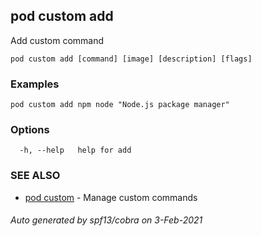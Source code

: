 ## pod custom add

Add custom command

```
pod custom add [command] [image] [description] [flags]
```

### Examples

```
pod custom add npm node "Node.js package manager"
```

### Options

```
  -h, --help   help for add
```

### SEE ALSO

* [pod custom](pod_custom.md)	 - Manage custom commands

###### Auto generated by spf13/cobra on 3-Feb-2021
